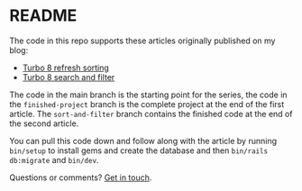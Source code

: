 # README

The code in this repo supports these articles originally published on my blog:
- [Turbo 8 refresh sorting](https://www.colby.so/posts/turbo-8-refresh-sorting)
- [Turbo 8 search and filter](https://www.colby.so/posts/turbo-8-search-and-filter)

The code in the main branch is the starting point for the series, the code in the `finished-project` branch is the complete project at the end of the first article. The `sort-and-filter` branch contains the finished code at the end of the second article.

You can pull this code down and follow along with the article by running `bin/setup` to install gems and create the database and then `bin/rails db:migrate` and `bin/dev`.

Questions or comments? [Get in touch](https://www.colby.so/about).
